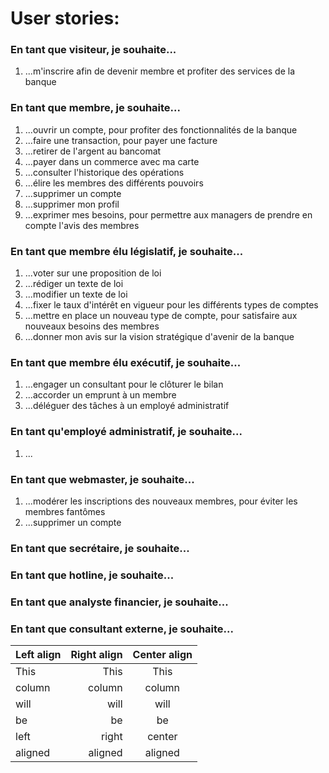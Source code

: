 # User stories:

### En tant que visiteur, je souhaite...
1. ...m'inscrire afin de devenir membre et profiter des services de la banque

### En tant que membre, je souhaite...
1. ...ouvrir un compte, pour profiter des fonctionnalités de la banque
1. ...faire une transaction, pour payer une facture
1. ...retirer de l'argent au bancomat
1. ...payer dans un commerce avec ma carte
1. ...consulter l'historique des opérations
1. ...élire les membres des différents pouvoirs
1. ...supprimer un compte
1. ...supprimer mon profil
1. ...exprimer mes besoins, pour permettre aux managers de prendre en compte l'avis des membres

### En tant que membre élu législatif, je souhaite...
1. ...voter sur une proposition de loi
1. ...rédiger un texte de loi
1. ...modifier un texte de loi
1. ...fixer le taux d'intérêt en vigueur pour les différents types de comptes
1. ...mettre en place un nouveau type de compte, pour satisfaire aux nouveaux besoins des membres
1. ...donner mon avis sur la vision stratégique d'avenir de la banque

### En tant que membre élu exécutif, je souhaite...
1. ...engager un consultant pour le clôturer le bilan
1. ...accorder un emprunt à un membre
1. ...déléguer des tâches à un employé administratif

### En tant qu'employé administratif, je souhaite...
1. ...

### En tant que webmaster, je souhaite...
1. ...modérer les inscriptions des nouveaux membres, pour éviter les membres fantômes
1. ...supprimer un compte

### En tant que secrétaire, je souhaite...

### En tant que hotline, je souhaite...

### En tant que analyste financier, je souhaite...

### En tant que consultant externe, je souhaite...

| Left align | Right align | Center align |
|:-----------|------------:|:------------:|
| This       |        This |     This     |
| column     |      column |    column    |
| will       |        will |     will     |
| be         |          be |      be      |
| left       |       right |    center    |
| aligned    |     aligned |   aligned    |